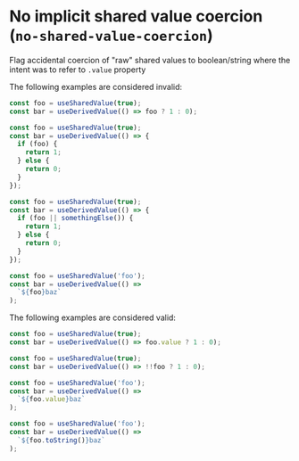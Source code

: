 # No implicit shared value coercion (`no-shared-value-coercion`)

Flag accidental coercion of "raw" shared values to boolean/string where the
intent was to refer to `.value` property

The following examples are considered invalid:

```ts
const foo = useSharedValue(true);
const bar = useDerivedValue(() => foo ? 1 : 0);
```

```ts
const foo = useSharedValue(true);
const bar = useDerivedValue(() => {
  if (foo) {
    return 1;
  } else {
    return 0;
  }
});
```

```ts
const foo = useSharedValue(true);
const bar = useDerivedValue(() => {
  if (foo || somethingElse()) {
    return 1;
  } else {
    return 0;
  }
});
```

```ts
const foo = useSharedValue('foo');
const bar = useDerivedValue(() =>
  `${foo}baz`
);
```

The following examples are considered valid:

```ts
const foo = useSharedValue(true);
const bar = useDerivedValue(() => foo.value ? 1 : 0);
```

```ts
const foo = useSharedValue(true);
const bar = useDerivedValue(() => !!foo ? 1 : 0);
```

```ts
const foo = useSharedValue('foo');
const bar = useDerivedValue(() =>
  `${foo.value}baz`
);
```

```ts
const foo = useSharedValue('foo');
const bar = useDerivedValue(() =>
  `${foo.toString()}baz`
);
```
